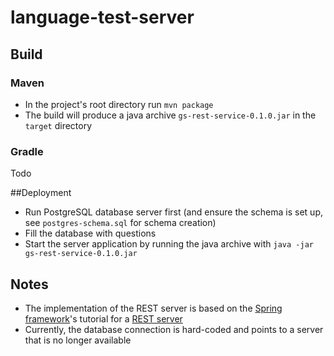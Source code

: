 # language-test-server

## Build 

### Maven

* In the project's root directory run `mvn package`
* The build will produce a java archive `gs-rest-service-0.1.0.jar` in the `target` directory

### Gradle

Todo

##Deployment

* Run PostgreSQL database server first (and ensure the schema is set up, see `postgres-schema.sql` for schema creation)
* Fill the database with questions
* Start the server application by running the java archive with `java -jar gs-rest-service-0.1.0.jar`

## Notes

* The implementation of the REST server is based on the [Spring framework](https://spring.io/)'s tutorial for a [REST server](https://spring.io/guides/gs/rest-service/)
* Currently, the database connection is hard-coded and points to a server that is no longer available
